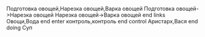 Подготовка овощей,Нарезка овощей,Варка овощей
Подготовка овощей->Нарезка овощей
Нарезка овощей->Варка овощей
end links
Овощи,Вода
end enter
контроль,контроль
end control
Аристарх,Вася
end doing
Суп
